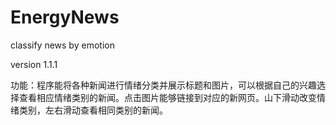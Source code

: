 # EnergyNews
classify news by emotion

version 1.1.1

功能：程序能将各种新闻进行情绪分类并展示标题和图片，可以根据自己的兴趣选择查看相应情绪类别的新闻。点击图片能够链接到对应的新网页。山下滑动改变情绪类别，左右滑动查看相同类别的新闻。
